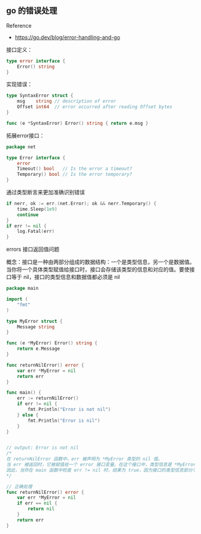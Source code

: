 ## go 的错误处理

Reference

- https://go.dev/blog/error-handling-and-go

接口定义：

```go
type error interface {
    Error() string
}
```

实现错误：

```go
type SyntaxError struct {
    msg    string // description of error
    Offset int64  // error occurred after reading Offset bytes
}

func (e *SyntaxError) Error() string { return e.msg }
```

拓展error接口：

```go
package net

type Error interface {
    error
    Timeout() bool   // Is the error a timeout?
    Temporary() bool // Is the error temporary?
}
```

通过类型断言来更加准确识别错误

```go
if nerr, ok := err.(net.Error); ok && nerr.Temporary() {
    time.Sleep(1e9)
    continue
}
if err != nil {
    log.Fatal(err)
}
```

errors 接口返回值问题

概念：接口是一种由两部分组成的数据结构：一个是类型信息，另一个是数据值。当你将一个具体类型赋值给接口时，接口会存储该类型的信息和对应的值。要使接口等于 nil，接口的类型信息和数据值都必须是 nil

```go
package main

import (
    "fmt"
)

type MyError struct {
    Message string
}

func (e *MyError) Error() string {
    return e.Message
}

func returnNilError() error {
    var err *MyError = nil
    return err
}

func main() {
    err := returnNilError()
    if err != nil {
        fmt.Println("Error is not nil")
    } else {
        fmt.Println("Error is nil")
    }
}


// output: Error is not nil
/*
在 returnNilError 函数中，err 被声明为 *MyError 类型的 nil 值。
当 err 被返回时，它被赋值给一个 error 接口变量。在这个接口中，类型信息是 *MyError，而值是 nil。
因此，当你在 main 函数中检查 err != nil 时，结果为 true，因为接口的类型信息部分不为 nil。
*/

// 正确处理
func returnNilError() error {
    var err *MyError = nil
    if err == nil {
        return nil
    }
    return err
}
```






